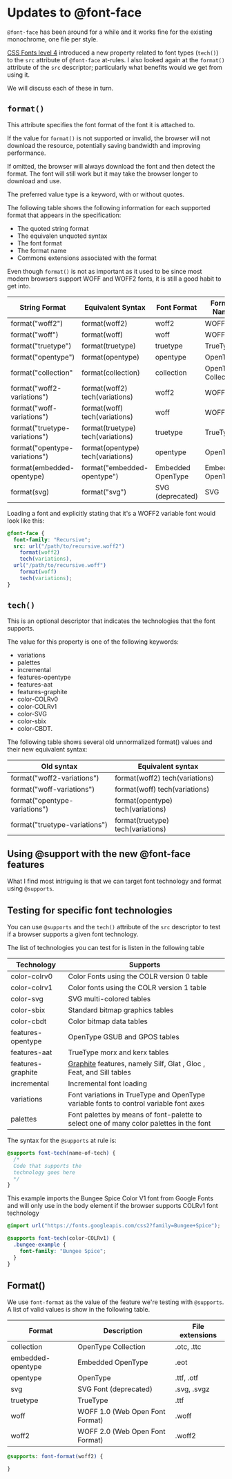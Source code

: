 # Updates to @font-face

`@font-face` has been around for a while and it works fine for the existing monochrome, one file per style.

[CSS Fonts level 4](https://w3c.github.io/csswg-drafts/css-fonts/) introduced a new property related to font types (`tech()`) to the `src` attribute of `@font-face` at-rules. I also looked again at the `format()` attribute of the `src` descriptor; particularly what benefits would we get from using it.

We will discuss each of these in turn.

## `format()`

This attribute specifies the font format of the font it is attached to.

If the value for `format()` is not supported or invalid, the browser will not download the resource, potentially saving bandwidth and improving performance.

If omitted, the browser will always download the font and then detect the format. The font will still work but it may take the browser longer to download and use.

The preferred value type is a keyword, with or without quotes.

The following table shows the following information for each supported format that appears in the specification:

* The quoted string format
* The equivalen unquoted syntax
* The font format
* The format name
* Commons extensions associated with the format

Even though `format()` is not as important as it used to be since most modern browsers support WOFF and WOFF2 fonts, it is still a good habit to get into.

| String Format | Equivalent Syntax | Font Format | Format Name | Common extensions |
| --- | --- | --- | ---| ---|
| format("woff2") | format(woff2) | woff2 | WOFF 2.0 | .woff2 |
| format("woff") | format(woff) | woff | WOFF 1.0 | .woff |
| format("truetype") | format(truetype) | truetype | TrueType | .ttf |
|format("opentype") | format(opentype) | opentype | OpenType | .otf, .ttf |
| format("collection" | format(collection) | collection | OpenType Collection  | .otc, .ttc |
| format("woff2-variations") | format(woff2) tech(variations) | woff2 | WOFF 2.0 | .woff2 |
| format("woff-variations") | format(woff) tech(variations) | woff | WOFF 1.0 | .woff |
| format("truetype-variations") | format(truetype) tech(variations) | truetype | TrueType | .ttf |
| format("opentype-variations") | format(opentype) tech(variations) | opentype | OpenType | .otf, .ttf |
| format(embedded-opentype) | format("embedded-opentype") | Embedded OpenType | Embedded OpenType | .eot |
| format(svg) | format("svg") | SVG (deprecated) | SVG | .svg, .svgz |

Loading a font and explicitly stating that it's a WOFF2 variable font would look like this:

```css
@font-face {
  font-family: "Recursive";
  src: url("/path/to/recursive.woff2") 
    format(woff2)
    tech(variations),
  url("/path/to/recursive.woff") 
    format(woff)
    tech(variations);
}
```

## `tech()`

This is an optional descriptor that indicates the technologies that the font supports.

The value for this property is one of the following keywords:

* variations
* palettes
* incremental
* features-opentype
* features-aat
* features-graphite
* color-COLRv0
* color-COLRv1
* color-SVG
* color-sbix
* color-CBDT.

The following table shows several old unnormalized format() values and their new equivalent syntax:

| Old syntax | Equivalent syntax |
| --- | --- |
| format("woff2-variations") | format(woff2) tech(variations) |
| format("woff-variations")  | format(woff) tech(variations) |
| format("opentype-variations") | format(opentype) tech(variations) |
| format("truetype-variations") |format(truetype) tech(variations) |

## Using @support with the new @font-face features

What I find most intriguing is that we can target font technology and format using `@supports`.

## Testing for specific font technologies

You can use `@supports` and the `tech()` attribute of the `src` descriptor to test if a browser supports a given font technology.

The list of technologies you can test for is listen in the following table

| Technology | Supports |
| --- | --- |
| color-colrv0 |  Color Fonts using the COLR version 0 table |
| color-colrv1 | Color fonts using the COLR version 1 table |
| color-svg | SVG multi-colored tables |
| color-sbix | Standard bitmap graphics tables |
| color-cbdt | Color bitmap data tables |
| features-opentype |OpenType GSUB and GPOS tables |
| features-aat | TrueType morx and kerx tables
| features-graphite |[Graphite](https://en.wikipedia.org/wiki/Graphite_(smart_font_technology)) features, namely Silf, Glat , Gloc , Feat, and Sill tables
| incremental |Incremental font loading
| variations | Font variations in TrueType and OpenType variable fonts to control variable font axes |
| palettes | Font palettes by means of font-palette to select one of many color palettes in the font |

The syntax for the `@supports` at rule is:

```css
@supports font-tech(name-of-tech) {
  /* 
  Code that supports the
  technology goes here
  */
}
```

This example imports the Bungee Spice Color V1 font from Google Fonts and will only use in the body element if the browser supports COLRv1 font technology

```css
@import url("https://fonts.googleapis.com/css2?family=Bungee+Spice");

@supports font-tech(color-COLRv1) {
  .bungee-example {
    font-family: "Bungee Spice";
  }
}
```

## Format()

We use `font-format` as the value of the feature we're testing with `@supports`. A list of valid values is show in the following table.

| Format | Description | File extensions |
| --- | --- | --- |
|collection | OpenType Collection | .otc, .ttc |
| embedded-opentype | Embedded OpenType | .eot |
| opentype | OpenType | .ttf, .otf |
| svg | SVG Font (deprecated) | .svg, .svgz |
| truetype | TrueType | .ttf |
| woff | WOFF 1.0 (Web Open Font Format) | .woff |
| woff2 | WOFF 2.0 (Web Open Font Format) | .woff2 |

```css
@supports: font-format(woff2) {

}
```
